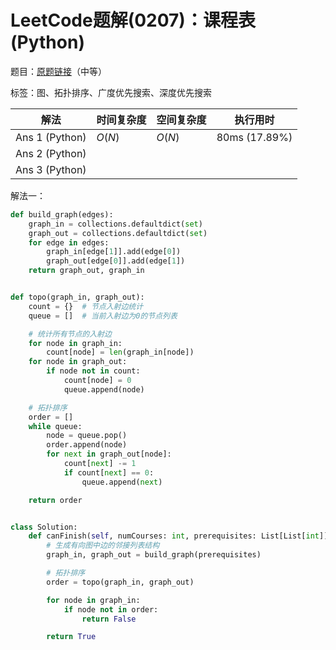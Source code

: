 # LeetCode题解(0207)：课程表(Python)

题目：[原题链接](https://leetcode-cn.com/problems/course-schedule/)（中等）

标签：图、拓扑排序、广度优先搜索、深度优先搜索

| 解法           | 时间复杂度 | 空间复杂度 | 执行用时      |
| -------------- | ---------- | ---------- | ------------- |
| Ans 1 (Python) | $O(N)$     | $O(N)$     | 80ms (17.89%) |
| Ans 2 (Python) |            |            |               |
| Ans 3 (Python) |            |            |               |

解法一：

```python
def build_graph(edges):
    graph_in = collections.defaultdict(set)
    graph_out = collections.defaultdict(set)
    for edge in edges:
        graph_in[edge[1]].add(edge[0])
        graph_out[edge[0]].add(edge[1])
    return graph_out, graph_in


def topo(graph_in, graph_out):
    count = {}  # 节点入射边统计
    queue = []  # 当前入射边为0的节点列表

    # 统计所有节点的入射边
    for node in graph_in:
        count[node] = len(graph_in[node])
    for node in graph_out:
        if node not in count:
            count[node] = 0
            queue.append(node)

    # 拓扑排序
    order = []
    while queue:
        node = queue.pop()
        order.append(node)
        for next in graph_out[node]:
            count[next] -= 1
            if count[next] == 0:
                queue.append(next)

    return order


class Solution:
    def canFinish(self, numCourses: int, prerequisites: List[List[int]]) -> bool:
        # 生成有向图中边的邻接列表结构
        graph_in, graph_out = build_graph(prerequisites)

        # 拓扑排序
        order = topo(graph_in, graph_out)

        for node in graph_in:
            if node not in order:
                return False

        return True
```